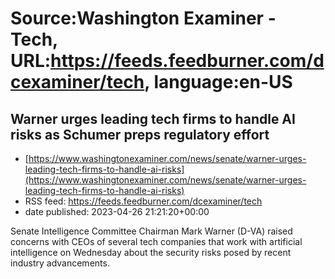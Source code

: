 # Source:Washington Examiner - Tech, URL:https://feeds.feedburner.com/dcexaminer/tech, language:en-US

## Warner urges leading tech firms to handle AI risks as Schumer preps regulatory effort
 - [https://www.washingtonexaminer.com/news/senate/warner-urges-leading-tech-firms-to-handle-ai-risks](https://www.washingtonexaminer.com/news/senate/warner-urges-leading-tech-firms-to-handle-ai-risks)
 - RSS feed: https://feeds.feedburner.com/dcexaminer/tech
 - date published: 2023-04-26 21:21:20+00:00

Senate Intelligence Committee Chairman Mark Warner (D-VA) raised concerns with CEOs of several tech companies that work with artificial intelligence on Wednesday about the security risks posed by recent industry advancements.

